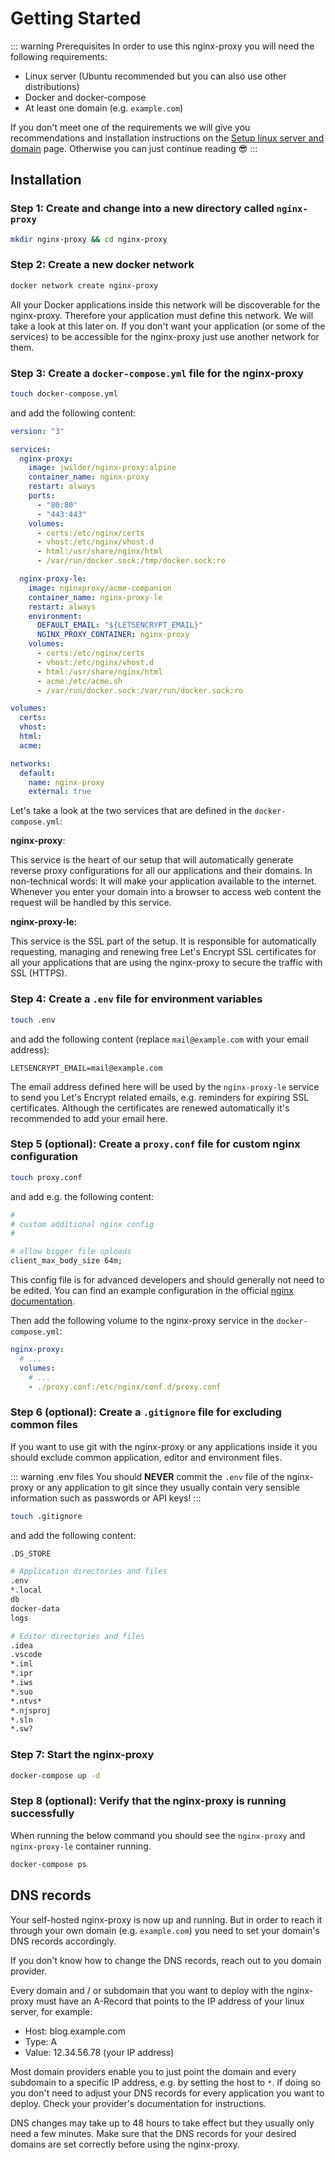 # Getting Started

::: warning Prerequisites
In order to use this nginx-proxy you will need the following requirements:

- Linux server (Ubuntu recommended but you can also use other distributions)
- Docker and docker-compose
- At least one domain (e.g. `example.com`)

If you don't meet one of the requirements we will give you recommendations and installation instructions on the [Setup linux server and domain](/utilities/setup-server-and-domain) page. Otherwise you can just continue reading 😎
:::

## Installation

### Step 1: Create and change into a new directory called `nginx-proxy`

```bash
mkdir nginx-proxy && cd nginx-proxy
```

### Step 2: Create a new docker network

```bash
docker network create nginx-proxy
```

All your Docker applications inside this network will be discoverable for the nginx-proxy. Therefore your application must define this network. We will take a look at this later on. If you don't want your application (or some of the services) to be accessible for the nginx-proxy just use another network for them.

### Step 3: Create a `docker-compose.yml` file for the nginx-proxy

```bash
touch docker-compose.yml
```

and add the following content:

```yaml
version: "3"

services:
  nginx-proxy:
    image: jwilder/nginx-proxy:alpine
    container_name: nginx-proxy
    restart: always
    ports:
      - "80:80"
      - "443:443"
    volumes:
      - certs:/etc/nginx/certs
      - vhost:/etc/nginx/vhost.d
      - html:/usr/share/nginx/html
      - /var/run/docker.sock:/tmp/docker.sock:ro

  nginx-proxy-le:
    image: nginxproxy/acme-companion
    container_name: nginx-proxy-le
    restart: always
    environment:
      DEFAULT_EMAIL: "${LETSENCRYPT_EMAIL}"
      NGINX_PROXY_CONTAINER: nginx-proxy
    volumes:
      - certs:/etc/nginx/certs
      - vhost:/etc/nginx/vhost.d
      - html:/usr/share/nginx/html
      - acme:/etc/acme.sh
      - /var/run/docker.sock:/var/run/docker.sock:ro

volumes:
  certs:
  vhost:
  html:
  acme:

networks:
  default:
    name: nginx-proxy
    external: true
```

Let's take a look at the two services that are defined in the `docker-compose.yml`:

**nginx-proxy**:

This service is the heart of our setup that will automatically generate reverse proxy configurations for all our applications and their domains. In non-technical words: It will make your application available to the internet. Whenever you enter your domain into a browser to access web content the request will be handled by this service.

**nginx-proxy-le:**

This service is the SSL part of the setup. It is responsible for automatically requesting, managing and renewing free Let's Encrypt SSL certificates for all your applications that are using the nginx-proxy to secure the traffic with SSL (HTTPS).

### Step 4: Create a `.env` file for environment variables

```bash
touch .env
```

and add the following content (replace `mail@example.com` with your email address):

```
LETSENCRYPT_EMAIL=mail@example.com
```

The email address defined here will be used by the `nginx-proxy-le` service to send you Let's Encrypt related emails, e.g. reminders for expiring SSL certificates. Although the certificates are renewed automatically it's recommended to add your email here.

### Step 5 (optional): Create a `proxy.conf` file for custom nginx configuration

```bash
touch proxy.conf
```

and add e.g. the following content:

```apache
#
# custom additional nginx config
#

# allow bigger file uploads
client_max_body_size 64m;
```

This config file is for advanced developers and should generally not need to be edited. You can find an example configuration in the official [nginx documentation](https://www.nginx.com/resources/wiki/start/topics/examples/full/#proxy-conf).

Then add the following volume to the nginx-proxy service in the `docker-compose.yml`:

```yaml
nginx-proxy:
  # ...
  volumes:
    # ...
    - ./proxy.conf:/etc/nginx/conf.d/proxy.conf
```

### Step 6 (optional): Create a `.gitignore` file for excluding common files

If you want to use git with the nginx-proxy or any applications inside it you should exclude common application, editor and environment files.

::: warning .env files
You should **NEVER** commit the `.env` file of the nginx-proxy or any application to git since they usually contain very sensible information such as passwords or API keys!
:::

```bash
touch .gitignore
```

and add the following content:

```apache
.DS_STORE

# Application directories and files
.env
*.local
db
docker-data
logs

# Editor directories and files
.idea
.vscode
*.iml
*.ipr
*.iws
*.suo
*.ntvs*
*.njsproj
*.sln
*.sw?
```

### Step 7: Start the nginx-proxy

```bash
docker-compose up -d
```

### Step 8 (optional): Verify that the nginx-proxy is running successfully

When running the below command you should see the `nginx-proxy` and `nginx-proxy-le` container running.

```bash
docker-compose ps
```

## DNS records

Your self-hosted nginx-proxy is now up and running. But in order to reach it through your own domain (e.g. `example.com`) you need to set your domain's DNS records accordingly.

If you don't know how to change the DNS records, reach out to you domain provider.

Every domain and / or subdomain that you want to deploy with the nginx-proxy must have an A-Record that points to the IP address of your linux server, for example:

- Host: blog.example.com
- Type: A
- Value: 12.34.56.78 (your IP address)

Most domain providers enable you to just point the domain and every subdomain to a specific IP address, e.g. by setting the host to `*`. If doing so you don't need to adjust your DNS records for every application you want to deploy. Check your provider's documentation for instructions.

DNS changes may take up to 48 hours to take effect but they usually only need a few minutes. Make sure that the DNS records for your desired domains are set correctly before using the nginx-proxy.
